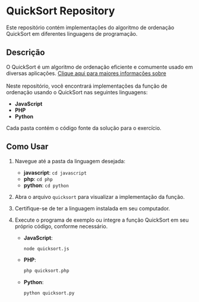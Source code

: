 # QuickSort Repository

Este repositório contém implementações do algoritmo de ordenação QuickSort em diferentes linguagens de programação.

## Descrição

O QuickSort é um algoritmo de ordenação eficiente e comumente usado em diversas aplicações. [Clique aqui para maiores informações sobre](https://blog.pantuza.com/artigos/o-algoritmo-de-ordenacao-quicksort)<br><br>
Neste repositório, você encontrará implementações da função de ordenação usando o QuickSort nas seguintes linguagens:

- **JavaScript**
- **PHP**
- **Python**

Cada pasta contém o código fonte da solução para o exercício.

## Como Usar
1. Navegue até a pasta da linguagem desejada:
   - **javascript**: `cd javascript`
   - **php**: `cd php`
   - **python**: `cd python`

2. Abra o arquivo `quicksort` para visualizar a implementação da função.

3. Certifique-se de ter a linguagem instalada em seu computador.

4. Execute o programa de exemplo ou integre a função QuickSort em seu próprio código, conforme necessário.

   - **JavaScript**:
     ```bash
     node quicksort.js
     ```

   - **PHP**:
     ```bash
     php quicksort.php
     ```

   - **Python**:
     ```bash
     python quicksort.py
     ```
